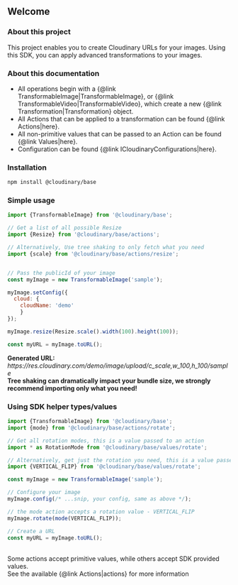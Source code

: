 ## Welcome

### About this project

This project enables you to create Cloudinary URLs for your images.
Using this SDK, you can apply advanced transformations to your images.


### About this documentation
- All operations begin with a {@link TransformableImage|TransformableImage}, or {@link TransformableVideo|TransformableVideo}, which create a new {@link Transformation|Transformation} object. 
- All Actions that can be applied to a transformation can be found {@link Actions|here}.
- All non-primitive values that can be passed to an Action can be found {@link Values|here}.
- Configuration can be found {@link ICloudinaryConfigurations|here}.


### Installation
```bash
npm install @cloudinary/base 
```

### Simple usage
```javascript
import {TransformableImage} from '@cloudinary/base';

// Get a list of all possible Resize 
import {Resize} from '@cloudinary/base/actions';

// Alternatively, Use tree shaking to only fetch what you need
import {scale} from '@cloudinary/base/actions/resize';


// Pass the publicId of your image
const myImage = new TransformableImage('sample');

myImage.setConfig({
  cloud: {
    cloudName: 'demo'
    }
});

myImage.resize(Resize.scale().width(100).height(100));

const myURL = myImage.toURL();
```
<div class="alert alert-success" role="alert">
    <b>Generated URL:</b> <i>https://res.cloudinary.com/demo/image/upload/c_scale,w_100,h_100/sample</i> 
</div>

<div class="alert alert-info" role="alert">
<b>Tree shaking can dramatically impact your bundle size, we strongly recommend importing only what you need!</b>
</div>

### Using SDK helper types/values
```javascript
import {TransformableImage} from '@cloudinary/base';
import {mode} from '@cloudinary/base/actions/rotate';

// Get all rotation modes, this is a value passed to an action
import * as RotationMode from '@cloudinary/base/values/rotate';

// Alternatively, get just the rotation you need, this is a value passed to an action
import {VERTICAL_FLIP} from '@cloudinary/base/values/rotate';

const myImage = new TransformableImage('sample');

// Configure your image
myImage.config(/* ...snip, your config, same as above */);

// the mode action accepts a rotation value - VERTICAL_FLIP
myImage.rotate(mode(VERTICAL_FLIP));

// Create a URL
const myURL = myImage.toURL();
```

<br/>
<div class="alert alert-info" role="alert">
Some actions accept primitive values, while others accept SDK provided values.<br/>
See the available {@link Actions|actions} for more information
</div>

